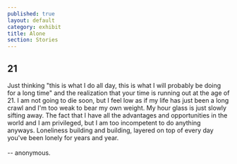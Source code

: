 ```yaml
---
published: true
layout: default
category: exhibit
title: Alone
section: Stories
---
```


## 21

Just thinking "this is what I do all day, this is what I will probably be doing for a long time" and the realization that your time is running out at the age of 21. I am not going to die soon, but I feel low as if my life has just been a long crawl and I'm too weak to bear my own weight. My hour glass is just slowly sifting away. The fact that I have all the advantages and opportunities in the world and I am privileged, but I am too incompetent to do anything anyways. Loneliness building and building, layered on top of every day you've been lonely for years and year. 
<br><br>
-- anonymous.
